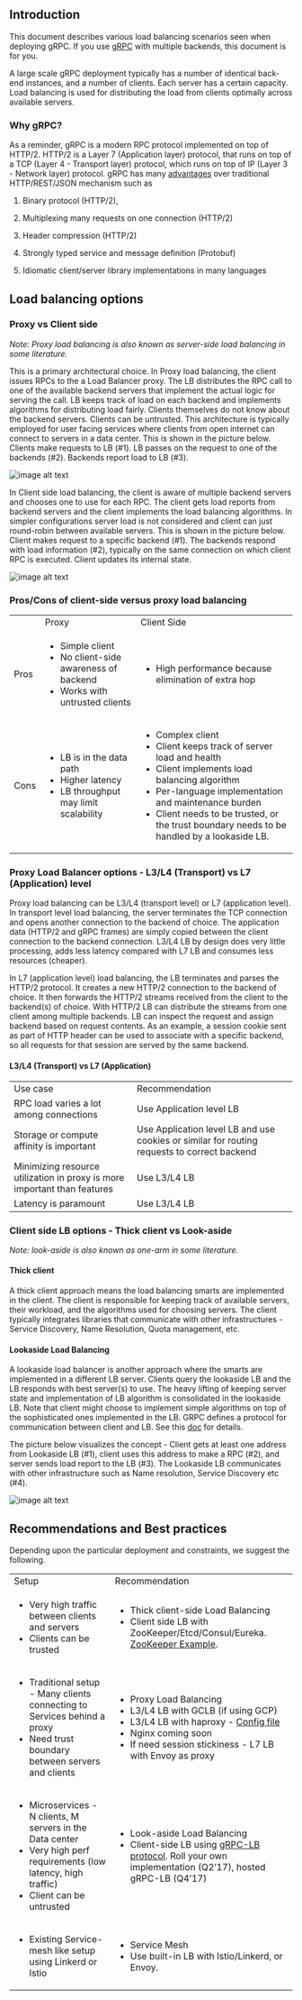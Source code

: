 ## Introduction

This document describes various load balancing scenarios seen when deploying gRPC. If you use [gRPC](http://grpc.io) with multiple backends, this document is for you.

A large scale gRPC deployment typically has a number of identical back-end instances, and a number of clients. Each server has a certain capacity. Load balancing is used for distributing the load from clients optimally across available servers.

### Why gRPC?

As a reminder, gRPC is a modern RPC protocol implemented on top of HTTP/2. HTTP/2 is a Layer 7 (Application layer) protocol, that runs on top of a TCP (Layer 4 - Transport layer) protocol, which runs on top of IP (Layer 3 - Network layer) protocol. gRPC has many [advantages](https://http2.github.io/faq/#why-is-http2-binary) over traditional HTTP/REST/JSON mechanism such as

1. Binary protocol (HTTP/2), 

2. Multiplexing many requests on one connection (HTTP/2)

3. Header compression (HTTP/2)

4. Strongly typed service and message definition (Protobuf)

5. Idiomatic client/server library implementations in many languages

## Load balancing options

### Proxy vs Client side

*Note: Proxy load balancing is also known as server-side load balancing in some literature.*

This is a primary architectural choice. In Proxy load balancing, the client issues RPCs to the a Load Balancer proxy. The LB distributes the RPC call to one of the available backend servers that implement the actual logic for serving the call. LB keeps track of load on each backend and implements algorithms for distributing load fairly. Clients themselves do not know about the backend servers. Clients can be untrusted. This architecture is typically employed for user facing services where clients from open internet can connect to servers in a data center. This is shown in the picture below. Clients make requests to LB (#1). LB passes on the request to one of the backends (#2). Backends report load to LB (#3).

![image alt text](../img/image_0.png)

In Client side load balancing, the client is aware of multiple backend servers and chooses one to use for each RPC. The client gets load reports from backend servers and the client implements the load balancing algorithms. In simpler configurations server load is not considered and client can just round-robin between available servers. This is shown in the picture below. Client makes request to a specific backend (#1). The backends respond with load information (#2), typically on the same connection on which client RPC is executed. Client updates its internal state.

![image alt text](../img/image_1.png)

### Pros/Cons of client-side versus proxy load balancing

<table>
  <tr>
    <td></td>
    <td>Proxy</td>
    <td>Client Side</td>
  </tr>
  <tr>
    <td>Pros</td>
    <td>
    
* Simple client
* No client-side awareness of backend
* Works with untrusted clients
</td>
    <td>
    
* High performance because elimination of extra hop
</td>
  </tr>
  <tr>
    <td>Cons</td>
    <td>
    
* LB is in the data path
* Higher latency
* LB throughput may limit scalability
</td>
    <td>
    
* Complex client
* Client keeps track of server load and health
* Client implements load balancing algorithm
* Per-language implementation and maintenance burden
* Client needs to be trusted, or the trust boundary needs to be handled by a lookaside LB.</td>
  </tr>
</table>


### Proxy Load Balancer options - L3/L4 (Transport) vs L7 (Application) level

Proxy load balancing can be L3/L4 (transport level) or L7 (application level). In transport level load balancing, the server terminates the TCP connection and opens another connection to the backend of choice. The application data (HTTP/2 and gRPC frames) are simply copied between the client connection to the backend connection. L3/L4 LB by design does very little processing, adds less latency compared with  L7 LB and consumes less resources (cheaper). 

In L7 (application level) load balancing, the LB terminates and parses the HTTP/2 protocol. It creates a new HTTP/2 connection to the backend of choice. It then forwards the HTTP/2 streams received from the client to the backend(s) of choice. With HTTP/2 LB can distribute the streams from one client among multiple backends. LB can inspect the request and assign backend based on request contents. As an example, a session cookie sent as part of HTTP header can be used to associate with a specific backend, so all requests for that session are served by the same backend.

#### L3/L4 (Transport) vs L7 (Application)

<table>
  <tr>
    <td>
    Use case
    </td>
    <td>
    Recommendation
    </td>
  </tr>
  <tr>
    <td>RPC load varies a lot among connections</td>
    <td>Use Application level LB</td>
  </tr>
  <tr>
    <td>Storage or compute affinity is important</td>
    <td>Use Application level LB and use cookies or similar for routing requests to correct backend</td>
  </tr>
  <tr>
    <td>Minimizing resource utilization in proxy is more important than features</td>
    <td>Use L3/L4 LB</td>
  </tr>
  <tr>
    <td>Latency is paramount</td>
    <td>Use L3/L4 LB</td>
  </tr>
</table>


### Client side LB options - Thick client vs Look-aside

*Note: look-aside is also known as one-arm in some literature.*

#### Thick client

A thick client approach means the load balancing smarts are implemented in the client. The client is responsible for keeping track of available servers, their workload, and the algorithms used for choosing servers. The client typically integrates libraries that communicate with other infrastructures - Service Discovery, Name Resolution, Quota management, etc.

#### Lookaside Load Balancing

A lookaside load balancer is another approach where the smarts are implemented in a different LB server. Clients query the lookaside LB and the LB responds with best server(s) to use. The heavy lifting of keeping server state and implementation of LB algorithm is consolidated in the lookaside LB. Note that client might choose to implement simple algorithms on top of the sophisticated ones implemented in the LB. GRPC defines a protocol for communication between client and LB. See this [doc](https://github.com/grpc/grpc/blob/master/doc/load-balancing.md) for details.

The picture below visualizes the concept - Client gets at least one address from Lookaside LB (#1), client uses this address to make a RPC (#2), and server sends load report to the LB (#3). The Lookaside LB communicates with other infrastructure such as Name resolution, Service Discovery etc (#4).

![image alt text](../img/image_2.png)

## Recommendations and Best practices

Depending upon the particular deployment and constraints, we suggest the following.

<table>
  <tr>
    <td>Setup</td>
    <td>Recommendation</td>
  </tr>
  <tr>
    <td>
    
* Very high traffic between clients and servers
* Clients can be trusted
</td>
    <td>
    
* Thick client-side Load Balancing
* Client side LB with ZooKeeper/Etcd/Consul/Eureka. [ZooKeeper Example](https://github.com/makdharma/grpc-zookeeper-lb).

</td>
  </tr>
  <tr>
    <td>
    
* Traditional setup - Many clients connecting to Services behind a proxy
* Need trust boundary between servers and clients
</td>
    <td>
    
* Proxy Load Balancing
* L3/L4 LB with GCLB (if using GCP)
* L3/L4 LB with haproxy - [Config file](https://gist.github.com/thpham/114d20de8472b2cef966)
* Nginx coming soon
* If need session stickiness - L7 LB with Envoy as proxy
</td>
  </tr>
  <tr>
    <td>
    
* Microservices - N clients, M servers in the Data center
* Very high perf requirements (low latency, high traffic)
* Client can be untrusted
</td>
    <td>
    
* Look-aside Load Balancing
* Client-side LB using [gRPC-LB protocol](https://github.com/grpc/grpc/blob/master/doc/load-balancing.md). Roll your own implementation (Q2’17), hosted gRPC-LB (Q4’17)
</td>
  </tr>
  <tr>
    <td>
    
* Existing Service-mesh like setup using Linkerd or Istio
</td>
    <td>
    
* Service Mesh
* Use built-in LB with Istio/Linkerd, or Envoy.
</td>
  </tr>
</table>


